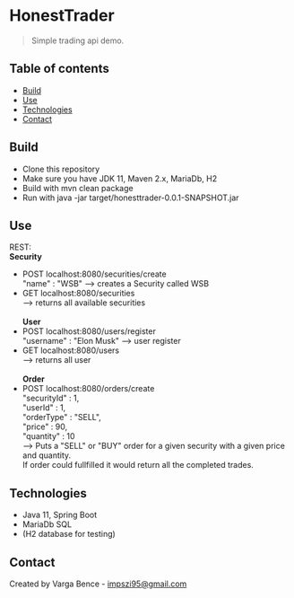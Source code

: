 # HonestTrader
> Simple trading api demo.

## Table of contents
* [Build](#build)
* [Use](#use)
* [Technologies](#technologies)
* [Contact](#contact)

## Build
* Clone this repository
* Make sure you have JDK 11, Maven 2.x, MariaDb, H2
* Build with mvn clean package
* Run with java -jar target/honesttrader-0.0.1-SNAPSHOT.jar

## Use
REST: <br>
  **Security**
* POST localhost:8080/securities/create <br>
    "name" : "WSB" --> creates a Security called WSB <br>
* GET localhost:8080/securities <br>
    --> returns all available securities <br><br>
**User**
* POST localhost:8080/users/register <br>
    "username" : "Elon Musk" --> user register <br>
* GET localhost:8080/users <br>
    --> returns all user <br><br>
**Order**
* POST localhost:8080/orders/create <br>
        "securityId" : 1,<br>
	"userId" : 1,<br>
	"orderType" : "SELL",<br>
	"price" : 90,<br>
	"quantity" : 10<br>
    --> Puts a "SELL" or "BUY" order for a given security with a given price and quantity.<br>
If order could fullfilled it would return all the completed trades.<br>

## Technologies
* Java 11, Spring Boot
* MariaDb SQL
* (H2 database for testing)

## Contact
Created by Varga Bence - impszi95@gmail.com <br />

